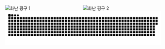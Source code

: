 <div style="display: flex; justify-content: center; align-items: center;">
  <img src="https://github.com/user-attachments/assets/b54ea7f3-68d0-4cc5-adff-cedd59eec62f" alt="화난 핑구 1" style="width: 50%;"/>
  <img src="https://github.com/user-attachments/assets/b54ea7f3-68d0-4cc5-adff-cedd59eec62f" alt="화난 핑구 2" style="width: 50%;"/>
</div>


<img src="https://github.com/kangminchan99/kangminchan99/blob/output/github-contribution-grid-snake.svg"/>




<!--
**kangminchan99/kangminchan99** is a ✨ _special_ ✨ repository because its `README.md` (this file) appears on your GitHub profile.

Here are some ideas to get you started:

- 🔭 I’m currently working on ...
- 🌱 I’m currently learning ...
- 👯 I’m looking to collaborate on ...
- 🤔 I’m looking for help with ...
- 💬 Ask me about ...
- 📫 How to reach me: ...
- 😄 Pronouns: ...
- ⚡ Fun fact: ...
-->
